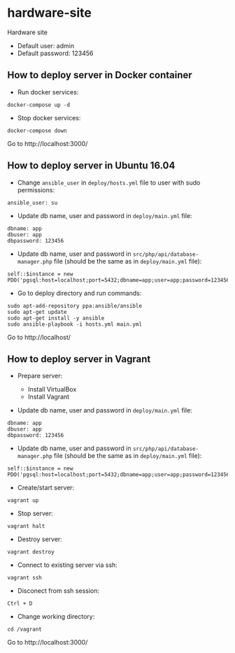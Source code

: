 # hardware-site

Hardware site

* Default user: admin
* Default password: 123456

## How to deploy server in Docker container

* Run docker services:
```
docker-compose up -d
```

* Stop docker services:
```
docker-compose down
```

Go to http://localhost:3000/

## How to deploy server in Ubuntu 16.04

* Change `ansible_user` in `deploy/hosts.yml` file to user with sudo permissions:
```
ansible_user: su
```

* Update db name, user and password in `deploy/main.yml` file:
```
dbname: app
dbuser: app
dbpassword: 123456
```

* Update db name, user and password in `src/php/api/database-manager.php` file (should be the same as in `deploy/main.yml` file):
```
self::$instance = new PDO('pgsql:host=localhost;port=5432;dbname=app;user=app;password=123456');
```


* Go to deploy directory and run commands:
```
sudo apt-add-repository ppa:ansible/ansible
sudo apt-get update
sudo apt-get install -y ansible
sudo ansible-playbook -i hosts.yml main.yml
```

Go to http://localhost/

## How to deploy server in Vagrant

* Prepare server:
    * Install VirtualBox
    * Install Vagrant

* Update db name, user and password in `deploy/main.yml` file:
```
dbname: app
dbuser: app
dbpassword: 123456
```

* Update db name, user and password in `src/php/api/database-manager.php` file (should be the same as in `deploy/main.yml` file):
```
self::$instance = new PDO('pgsql:host=localhost;port=5432;dbname=app;user=app;password=123456');
```

* Create/start server:
```
vagrant up
```

* Stop server:
```
vagrant halt
```

* Destroy server:
```
vagrant destroy
```

* Connect to existing server via ssh:
```
vagrant ssh
```

* Disconect from ssh session:
```
Ctrl + D
```

* Change working directory:
```
cd /vagrant
```

Go to http://localhost:3000/

